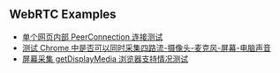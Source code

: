 ## WebRTC Examples

- [单个网页内部 PeerConnection 连接测试](examples/ex1.html)
- [测试 Chrome 中是否可以同时采集四路流-摄像头-麦克风-屏幕-电脑声音](examples/ex2.html)
- [屏幕采集 getDisplayMedia 浏览器支持情况测试](examples/ex3.html)

